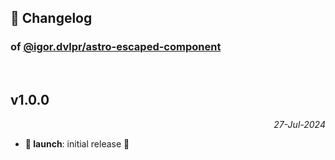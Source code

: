 ## 📒 Changelog

### of [@igor.dvlpr/astro-escaped-component](https://github.com/igorskyflyer/$repo)

<br>

## v1.0.0

<p align="right"><em>27-Jul-2024</em></p>

- **🚀 launch**: initial release 🎉
